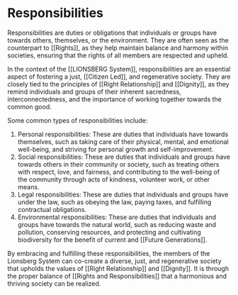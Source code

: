 # Responsibilities

Responsibilities are duties or obligations that individuals or groups have towards others, themselves, or the environment. They are often seen as the counterpart to [[Rights]], as they help maintain balance and harmony within societies, ensuring that the rights of all members are respected and upheld.

In the context of the [[LIONSBERG System]], responsibilities are an essential aspect of fostering a just, [[Citizen Led]], and regenerative society. They are closely tied to the principles of [[Right Relationship]] and [[Dignity]], as they remind individuals and groups of their inherent sacredness, interconnectedness, and the importance of working together towards the common good.

Some common types of responsibilities include:

1.  Personal responsibilities: These are duties that individuals have towards themselves, such as taking care of their physical, mental, and emotional well-being, and striving for personal growth and self-improvement.
2.  Social responsibilities: These are duties that individuals and groups have towards others in their community or society, such as treating others with respect, love, and fairness, and contributing to the well-being of the community through acts of kindness, volunteer work, or other means.
3.  Legal responsibilities: These are duties that individuals and groups have under the law, such as obeying the law, paying taxes, and fulfilling contractual obligations.
4.  Environmental responsibilities: These are duties that individuals and groups have towards the natural world, such as reducing waste and pollution, conserving resources, and protecting and cultivating biodiversity for the benefit of current and [[Future Generations]].

By embracing and fulfilling these responsibilities, the members of the Lionsberg System can co-create a diverse, just, and regenerative society that upholds the values of [[Right Relationship]] and [[Dignity]]. It is through the proper balance of [[Rights and Responsibilities]] that a harmonious and thriving society can be realized. 